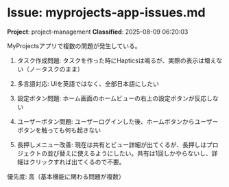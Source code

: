 # Issue: myprojects-app-issues.md
**Project**: project-management
**Classified**: 2025-08-09 06:20:03

MyProjectsアプリで複数の問題が発生している。

1. タスク作成問題: タスクを作った時にHapticsは鳴るが、実際の表示は増えない（ノータスクのまま）

2. 多言語対応: UIを英語ではなく、全部日本語にしたい

3. 設定ボタン問題: ホーム画面のホームビューの右上の設定ボタンが反応しない

4. ユーザーボタン問題: ユーザーログインした後、ホームボタンからユーザーボタンを触っても何も起きない

5. 長押しメニュー改善: 現在は共有とビュー詳細が出てくるが、長押しはプロジェクトの並び替えに使えるようにしたい。共有は1回しかやらないし、詳細はクリックすれば出てくるので不要。

優先度: 高（基本機能に関わる問題が複数）
